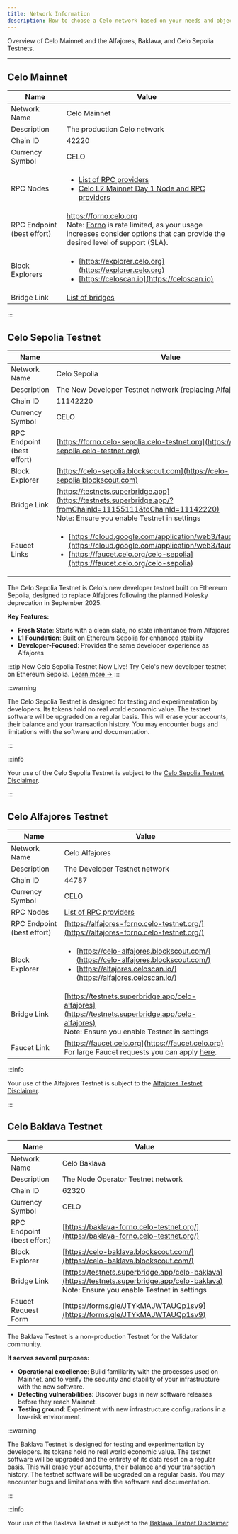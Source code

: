 ```yaml
---
title: Network Information
description: How to choose a Celo network based on your needs and objectives.
---
```


Overview of Celo Mainnet and the Alfajores, Baklava, and Celo Sepolia Testnets.

---

## Celo Mainnet

| Name                       | Value                                                                                                                                                                                                     |
| -------------------------- | --------------------------------------------------------------------------------------------------------------------------------------------------------------------------------------------------------- |
| Network Name               | Celo Mainnet                                                                                                                                                                                              |
| Description                | The production Celo network                                                                                                                                                                               |
| Chain ID                   | 42220                                                                                                                                                                                                     |
| Currency Symbol            | CELO                                                                                                                                                                                                      |
| RPC Nodes                  | <ul><li>[List of RPC providers](node/overview.md#as-a-service)</li><li>[Celo L2 Mainnet Day 1 Node and RPC providers](https://docs.celo.org/cel2/notices/day-1-partners#node-and-rpc-providers)</li></ul> |
| RPC Endpoint (best effort) | https://forno.celo.org <br/> Note: [Forno](node/forno.md#celo-mainnet) is rate limited, as your usage increases consider options that can provide the desired level of support (SLA).                          |
| Block Explorers            | <ul><li>[https://explorer.celo.org](https://explorer.celo.org)</li><li>[https://celoscan.io](https://celoscan.io)</li></ul>                                                                               |
| Bridge Link                | [List of bridges](/developer/bridges/bridges.md)                                                                                                                                                             |

:::

## Celo Sepolia Testnet

| Name                       | Value                                                                                                                                                    |
| -------------------------- | -------------------------------------------------------------------------------------------------------------------------------------------------------- |
| Network Name               | Celo Sepolia                                                                                                                                             |
| Description                | The New Developer Testnet network (replacing Alfajores)                                                                                                  |
| Chain ID                   | 11142220                                                                                                                                                 |
| Currency Symbol            | CELO                                                                                                                                                     |
| RPC Endpoint (best effort) | [https://forno.celo-sepolia.celo-testnet.org](https://forno.celo-sepolia.celo-testnet.org)                                                               |
| Block Explorer             | [https://celo-sepolia.blockscout.com](https://celo-sepolia.blockscout.com)                                                                             |
| Bridge Link                | [https://testnets.superbridge.app](https://testnets.superbridge.app/?fromChainId=11155111&toChainId=11142220) <br/> Note: Ensure you enable Testnet in settings |
| Faucet Links                | <ul><li>[https://cloud.google.com/application/web3/faucet/celo/sepolia](https://cloud.google.com/application/web3/faucet/celo/sepolia)</li><li>[https://faucet.celo.org/celo-sepolia](https://faucet.celo.org/celo-sepolia)</li></ul>                                                                                                                                              |

The Celo Sepolia Testnet is Celo's new developer testnet built on Ethereum Sepolia, designed to replace Alfajores following the planned Holesky deprecation in September 2025.

**Key Features:**

- **Fresh State**: Starts with a clean slate, no state inheritance from Alfajores
- **L1 Foundation**: Built on Ethereum Sepolia for enhanced stability
- **Developer-Focused**: Provides the same developer experience as Alfajores

:::tip New Celo Sepolia Testnet Now Live!
Try Celo's new developer testnet on Ethereum Sepolia.
[Learn more →](/cel2/notices/celo-sepolia-launch)
:::

:::warning

The Celo Sepolia Testnet is designed for testing and experimentation by developers. Its tokens hold no real world economic value. The testnet software will be upgraded on a regular basis. This will erase your accounts, their balance and your transaction history. You may encounter bugs and limitations with the software and documentation.

:::

:::info

Your use of the Celo Sepolia Testnet is subject to the [Celo Sepolia Testnet Disclaimer](/network/celo-sepolia/disclaimer).

:::

## Celo Alfajores Testnet

| Name                       | Value                                                                                                                                                                                                                          |
| -------------------------- | ------------------------------------------------------------------------------------------------------------------------------------------------------------------------------------------------------------------------------ |
| Network Name               | Celo Alfajores                                                                                                                                                                                                                 |
| Description                | The Developer Testnet network                                                                                                                                                                                                  |
| Chain ID                   | 44787                                                                                                                                                                                                                          |
| Currency Symbol            | CELO                                                                                                                                                                                                                           |
| RPC Nodes                  | [List of RPC providers](node/overview.md#as-a-service)                                                                                                                                                                         |
| RPC Endpoint (best effort) | [https://alfajores-forno.celo-testnet.org/](https://alfajores-forno.celo-testnet.org/)                                                                                                                                         |
| Block Explorer             | <ul><li>[https://celo-alfajores.blockscout.com/](https://celo-alfajores.blockscout.com/)</li><li>[https://alfajores.celoscan.io/](https://alfajores.celoscan.io/)</li></ul>                                                    |
| Bridge Link                | [https://testnets.superbridge.app/celo-alfajores](https://testnets.superbridge.app/celo-alfajores) <br/> Note: Ensure you enable Testnet in settings                                                                           |
| Faucet Link                | [https://faucet.celo.org](https://faucet.celo.org) <br/> For large Faucet requests you can apply [here](https://docs.google.com/forms/d/e/1FAIpQLSfpt3WikYt5-TsDHmUgfFCbZjmZMcWr9bO5H0csHcmMrl9sFw/viewform).                  |

:::info

Your use of the Alfajores Testnet is subject to the [Alfajores Testnet Disclaimer](/network/alfajores/disclaimer).

:::

## Celo Baklava Testnet

| Name                       | Value                                                                                                                                                    |
| -------------------------- | -------------------------------------------------------------------------------------------------------------------------------------------------------- |
| Network Name               | Celo Baklava                                                                                                                                             |
| Description                | The Node Operator Testnet network                                                                                                                        |
| Chain ID                   | 62320                                                                                                                                                    |
| Currency Symbol            | CELO                                                                                                                                                     |
| RPC Endpoint (best effort) | [https://baklava-forno.celo-testnet.org/](https://baklava-forno.celo-testnet.org/)                                                                       |
| Block Explorer             | [https://celo-baklava.blockscout.com/](https://celo-baklava.blockscout.com/)                                                                             |
| Bridge Link                | [https://testnets.superbridge.app/celo-baklava](https://testnets.superbridge.app/celo-baklava) <br/> Note: Ensure you enable Testnet in settings         |
| Faucet Request Form        | [https://forms.gle/JTYkMAJWTAUQp1sv9](https://forms.gle/JTYkMAJWTAUQp1sv9)                                                                               |

The Baklava Testnet is a non-production Testnet for the Validator community.

**It serves several purposes:**

- **Operational excellence**: Build familiarity with the processes used on Mainnet, and to verify the security and stability of your infrastructure with the new software.
- **Detecting vulnerabilities**: Discover bugs in new software releases before they reach Mainnet.
- **Testing ground**: Experiment with new infrastructure configurations in a low-risk environment.

:::warning

The Baklava Testnet is designed for testing and experimentation by developers. Its tokens hold no real world economic value. The testnet software will be upgraded and the entirety of its data reset on a regular basis. This will erase your accounts, their balance and your transaction history. The testnet software will be upgraded on a regular basis. You may encounter bugs and limitations with the software and documentation.

:::

:::info

Your use of the Baklava Testnet is subject to the [Baklava Testnet Disclaimer](/network/baklava/disclaimer).
